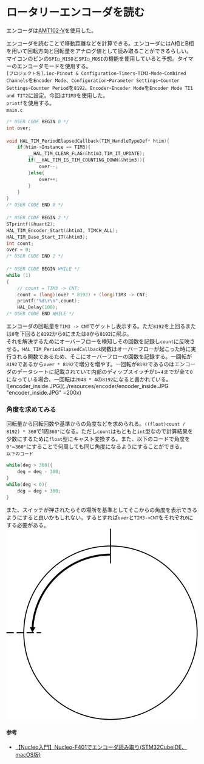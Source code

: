 # ロータリーエンコーダを読む

エンコーダは[AMT102-V](https://www.digikey.jp/ja/products/detail/same-sky-formerly-cui-devices-/AMT102-V/827015?gclsrc=aw.ds&&utm_adgroup=&utm_source=google&utm_medium=cpc&utm_campaign=Pmax%20Shopping_Product_Medium%20ROAS&utm_term=&productid=827015&utm_content=&utm_id=go_cmp-20190420439_adg-_ad-__dev-c_ext-_prd-827015_sig-Cj0KCQjwhMq-BhCFARIsAGvo0KepiliL5UMokL4bXzAq1rxj0amR6aMMbkjXr6ANuMr8IIp5-BnlpJoaArLIEALw_wcB&gad_source=1&gclid=Cj0KCQjwhMq-BhCFARIsAGvo0KepiliL5UMokL4bXzAq1rxj0amR6aMMbkjXr6ANuMr8IIp5-BnlpJoaArLIEALw_wcB&gclsrc=aw.ds)を使用した。  

エンコーダを読むことで移動距離などを計算できる。エンコーダにはA相とB相を用いて回転方向と回転量をアナログ値として読み取ることができるらしい。  
マイコンのピンの`SPI◯_MISO`と`SPI◯_MOSI`の機能を使用していると予想。タイマーのエンコーダモードを使用する。  
`[プロジェクト名].ioc`-`Pinout & Configuration`-`Timers`-`TIM3`-`Mode`-`Combined Channels`を`Encoder Mode`、`Configuration`-`Parameter Settings`-`Counter Settings`-`Counter Period`を`8192`、`Encoder`-`Encoder Mode`を`Encoder Mode TI1 and TIT2`に設定。今回は`TIM3`を使用した。  
`printf`を使用する。  
`main.c`  
```c
/* USER CODE BEGIN 0 */
int over;

void HAL_TIM_PeriodElapsedCallback(TIM_HandleTypeDef* htim){
	if(htim->Instance == TIM3){
		__HAL_TIM_CLEAR_FLAG(&htim3,TIM_IT_UPDATE);
		if(__HAL_TIM_IS_TIM_COUNTING_DOWN(&htim3)){
			over--;
		}else{
			over++;
		}
    }
}
/* USER CODE END 0 */

/* USER CODE BEGIN 2 */
STprintf(&huart2);
HAL_TIM_Encoder_Start(&htim3, TIMCH_ALL);
HAL_TIM_Base_Start_IT(&htim3);
int count;
over = 0;
/* USER CODE END 2 */

/* USER CODE BEGIN WHILE */
while (1)
{
    // count = TIM3 -> CNT;
    count = (long)(over * 8192) + (long)TIM3 -> CNT;
    printf("%d\r\n",count);
    HAL_Delay(100);
/* USER CODE END WHILE */
```  

エンコーダの回転量を`TIM3 -> CNT`でゲットし表示する。ただ`8192`を上回るまたは`0`を下回ると`8192`から`0`にまたは`0`から`8192`に飛ぶ。  
それを解決するためにオーバーフローを検知しその回数を記録し`count`に反映させる。`HAL_TIM_PeriodElapsedCallback`関数はオーバーフローが起こった時に実行される関数であるため、そこにオーバーフローの回数を記録する。一回転が`8192`であるから`over * 8192`で増分を増やす。一回転が`8192`であるのはエンコーダのデータシートに記載されていて内部のディップスイッチが`1`~`4`までが全て`0`になっている場合、一回転は`2048 * 4`の`8192`になると書かれている。  
![encoder_inside.JPG](../resources/encoder/encoder_inside.JPG "encoder_inside.JPG" =200x)  

### 角度を求めてみる  
回転量から回転回数や基準からの角度などを求められる。`((float)count / 8192) * 360`で1周`360°`になる。ただし`count`はもともと`int`型なので計算結果を少数にするために`float`型にキャスト変換する。また、以下のコードで角度を`0°`~`360°`にすることで何周しても同じ角度になるようにすることができる。  
`以下のコード`  
```c
while(deg > 360){
    deg = deg - 360;
}
while(deg < 0){
    deg = deg + 360;
}
```  
また、スイッチが押されたらその場所を基準としてそこからの角度を表示できるようにすると良いかもしれない。するとすれば`over`と`TIM3->CNT`をそれぞれ`0`にする必要がある。  
![deg.png](../resources/encoder/deg.png)  

#### 参考
* [【Nucleo入門】Nucleo-F401でエンコーダ読み取り(STM32CubeIDE、macOS版)](https://www.shujima.work/entry/2019/05/28/221629)  